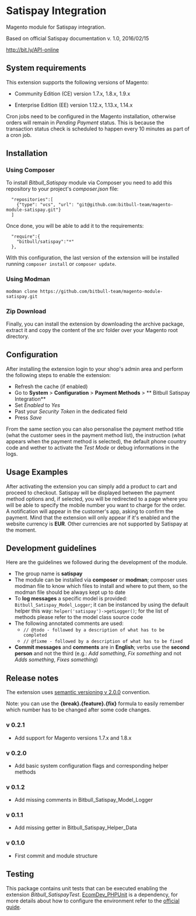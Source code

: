 # Satispay Integration
Magento module for Satispay integration.

Based on official Satispay documentation v. 1.0, 2016/02/15

http://bit.ly/API-online

## System requirements
This extension supports the following versions of Magento:

*	Community Edition (CE) version 1.7.x, 1.8.x, 1.9.x

*	Enterprise Edition (EE) version 1.12.x, 1.13.x, 1.14.x

Cron jobs need to be configured in the Magento installation, otherwise orders will remain in *Pending Payment* status. This is because the transaction status check is scheduled to happen every 10 minutes as part of a cron job.

## Installation
### Using Composer
To install *Bitbull_Satispay* module via Composer you need to add this repository to your project's *composer.json* file:
```
  "repositories":[
    {"type": "vcs", "url": "git@github.com:bitbull-team/magento-module-satispay.git"}
  ]
```

Once done, you will be able to add it to the requirements:
```
  "require":{
    "bitbull/satispay":"*"
  },
```

With this configuration, the last version of the extension will be installed running `composer install` or `composer update`.

### Using Modman
`modman clone https://github.com/bitbull-team/magento-module-satispay.git`

### Zip Download
Finally, you can install the extension by downloading the archive package, extract it and copy the content of the *src* folder over your Magento root directory.

## Configuration
After installing the extension login to your shop's admin area and perform the following steps to enable the extension:
* Refresh the cache (if enabled)
* Go to **System** > **Configuration** > **Payment Methods** > ** Bitbull Satispay Integration**
* Set *Enabled* to *Yes*
* Past your *Security Token* in the dedicated field
* Press *Save*

From the same section you can also personalise the payment method title (what the customer sees in the payment method list), the instruction (what appears when the payment method is selected), the default phone country code and wether to activate the *Test Mode* or debug informations in the logs.

## Usage Examples
After activating the extension you can simply add a product to cart and proceed to checkout.
Satispay will be displayed between the payment method options and, if selected, you will be redirected to a page where you will be able to specify the mobile number you want to charge for the order. A notification will appear in the customer's app, asking to confirm the payment.
Mind that the extension will only appear if it's enabled and the website currency is **EUR**. Other currencies are not supported by Satispay at the moment.

## Development guidelines
Here are the guidelines we followed during the development of the module.
 
* The group name is **satispay**
* The module can be installed via **composer** or **modman**; composer uses modman file to know which files to install 
  and where to put them, so the modman file should be always kept up to date
* To **log messages** a specific model is provided: `Bitbull_Satispay_Model_Logger`; it can be instanced by using 
  the default helper this way: `helper('satispay')->getLogger()`; for the list of methods please refer to the model 
  class source code
* The following annotated comments are used:
    * `// @todo - followed by a description of what has to be completed`
    * `// @fixme - followed by a description of what has to be fixed`
* **Commit messages** and **comments** are in **English**; verbs use the **second person** and not the third 
  (e.g.: *Add something*, *Fix something* and not *Adds something*, *Fixes something*)
  
## Release notes
The extension uses [semantic versioning v 2.0.0](http://semver.org/) convention.

Note: you can use the **{break}.{feature}.{fix}** formula to easily remember which number has to be changed after some
code changes.

### v 0.2.1
* Add support for Magento versions 1.7.x and 1.8.x

### v 0.2.0
* Add basic system configuration flags and corresponding helper methods 

### v 0.1.2
* Add missing comments in Bitbull_Satispay_Model_Logger

### v 0.1.1
* Add missing getter in Bitbull_Satispay_Helper_Data

### v 0.1.0
* First commit and module structure

## Testing
This package contains unit tests that can be executed enabling the extension *Bitbull_SatispayTest*.
[EcomDev_PHPUnit](https://github.com/EcomDev/EcomDev_PHPUnit) is a dependency, for more details about how to configure the environment refer to the [official guide](https://github.com/EcomDev/EcomDev_LayoutCompiler/blob/master/docs/INSTALLATION.md).
